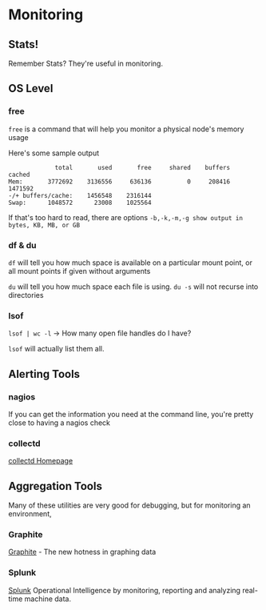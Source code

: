 # Monitoring #

## Stats! ##
Remember Stats? They're useful in monitoring.

## OS Level ##
### free ###
`free` is a command that will help you monitor a physical node's memory usage

Here's some sample output

```
             total       used       free     shared    buffers     cached
Mem:       3772692    3136556     636136          0     208416    1471592
-/+ buffers/cache:    1456548    2316144
Swap:      1048572      23008    1025564
```

If that's too hard to read, there are options `-b,-k,-m,-g show output in bytes, KB, MB, or GB`

### df & du ###
`df` will tell you how much space is available on a particular mount point, or all mount points if given without arguments

`du` will tell you how much space each file is using. `du -s` will not recurse into directories

### lsof ###
`lsof | wc -l` -> How many open file handles do I have?

`lsof` will actually list them all.

## Alerting Tools ##

### nagios ###
If you can get the information you need at the command line, you're pretty close to having a nagios check

### collectd ###
[collectd Homepage](http://collectd.org/)

## Aggregation Tools ##
Many of these utilities are very good for debugging, but for monitoring an environment, 

### Graphite ###
[Graphite](http://graphite.wikidot.com/) - The new hotness in graphing data

### Splunk ###
[Splunk](http://www.splunk.com/) Operational Intelligence by monitoring, reporting and analyzing real-time machine data.